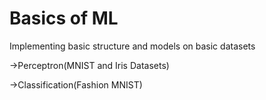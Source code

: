 # Basics of ML
Implementing basic structure and models on basic datasets

->Perceptron(MNIST and Iris Datasets)

->Classification(Fashion MNIST)
